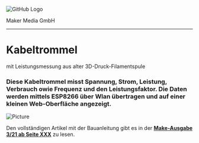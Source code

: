 ![GitHub Logo](http://www.heise.de/make/icons/make_logo.png)

Maker Media GmbH
*** 

# Kabeltrommel
mit Leistungsmessung aus alter 3D-Druck-Filamentspule

### Diese Kabeltrommel misst Spannung, Strom, Leistung, Verbrauch owie Frequenz und den Leistungsfaktor. Die Daten werden mittels ESP8266 über Wlan übertragen und auf einer kleinen Web-Oberfläche angezeigt.

![Picture](https://github.com/MakeMagazinDE/Wabentisch/blob/main/Wabentisch.JPG) 

Den vollständigen Artikel mit der Bauanleitung gibt es in der **[Make-Ausgabe 3/21 ab Seite XXX](https://www.heise.de/select/make/2021/2/2102708255450326563)** zu lesen. 

